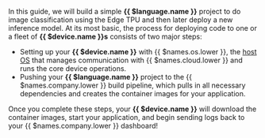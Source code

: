 In this guide, we will build a simple **{{ $language.name }}** project to do image classification using the Edge TPU and then later deploy a new inference model. At its most basic, the process for deploying code to one or a fleet of **{{ $device.name }}s** consists of two major steps:

- Setting up your **{{ $device.name }}** with {{ $names.os.lower }}, the [host OS][hostos] that manages communication with {{ $names.cloud.lower }} and runs the core device operations.
- Pushing your **{{ $language.name }}** project to the {{ $names.company.lower }} build pipeline, which pulls in all necessary dependencies and creates the container images for your application.

Once you complete these steps, your **{{ $device.name }}** will download the container images, start your application, and begin sending logs back to your {{ $names.company.lower }} dashboard!

[hostos]:reference/OS/overview/2.x/
[python-coral]:https://www.balena.io/docs/learn/getting-started/coral-dev/python/
